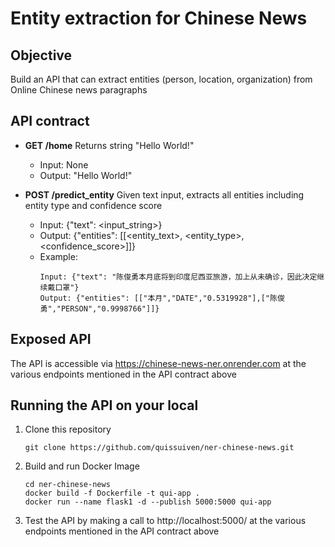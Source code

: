 # Entity extraction for Chinese News

## Objective

Build an API that can extract entities (person, location, organization) from Online Chinese news paragraphs

## API contract

- **GET /home**
Returns string "Hello World!"
    - Input: None
    - Output: "Hello World!"

- **POST /predict_entity**
Given text input, extracts all entities including entity type and confidence score
    - Input: {"text": <input_string>}
    - Output: {"entities": [[<entity_text>, <entity_type>, <confidence_score>]]}
    - Example:
        ```
        Input: {"text": "陈俊勇本月底将到印度尼西亚旅游，加上从未确诊，因此决定继续戴口罩"}
        Output: {"entities": [["本月","DATE","0.5319928"],["陈俊勇","PERSON","0.9998766"]]}
        ```
## Exposed API

The API is accessible via https://chinese-news-ner.onrender.com at the various endpoints mentioned in the API contract above

## Running the API on your local

1. Clone this repository

	`git clone https://github.com/quissuiven/ner-chinese-news.git`


2. Build and run Docker Image

	```
	cd ner-chinese-news
	docker build -f Dockerfile -t qui-app .
	docker run --name flask1 -d --publish 5000:5000 qui-app
	```

3. Test the API by making a call to http://localhost:5000/ at the various endpoints mentioned in the API contract above

